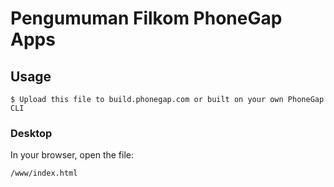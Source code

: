 # Pengumuman Filkom PhoneGap Apps

## Usage

    $ Upload this file to build.phonegap.com or built on your own PhoneGap CLI

### Desktop

In your browser, open the file:

    /www/index.html

